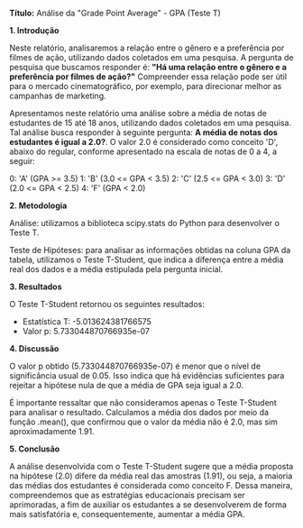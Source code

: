 **Título:** Análise da "Grade Point Average" - GPA (Teste T)

**1. Introdução**

Neste relatório, analisaremos a relação entre o gênero e a preferência por filmes de ação, utilizando dados coletados em uma pesquisa. A pergunta de pesquisa que buscamos responder é: **"Há uma relação entre o gênero e a preferência por filmes de ação?"** Compreender essa relação pode ser útil para o mercado cinematográfico, por exemplo, para direcionar melhor as campanhas de marketing.

Apresentamos neste relatório uma análise sobre a média de notas de estudantes de 15 até 18 anos, utilizando dados coletados em uma pesquisa. Tal análise busca responder à seguinte pergunta: **A média de notas dos estudantes é igual a 2.0?**. O valor 2.0 é considerado como conceito 'D', abaixo do regular, conforme apresentado na escala de notas de 0 a 4, a seguir:

0: 'A' (GPA >= 3.5)
1: 'B' (3.0 <= GPA < 3.5)
2: 'C' (2.5 <= GPA < 3.0)
3: 'D' (2.0 <= GPA < 2.5)
4: 'F' (GPA < 2.0)

**2. Metodologia**

Análise: utilizamos a biblioteca scipy.stats do Python para desenvolver o Teste T. 

Teste de Hipóteses: para analisar as informações obtidas na coluna GPA da tabela, utilizamos o Teste T-Student, que indica a diferença entre a média real dos dados e a média estipulada pela pergunta inicial.


**3. Resultados**

O Teste T-Student retornou os seguintes resultados:

*   Estatística T: -5.013624381766575
*   Valor p: 5.733044870766935e-07


**4. Discussão**

O valor p obtido (5.733044870766935e-07) é menor que o nível de significância usual de 0.05. Isso indica que há evidências suficientes para rejeitar a hipótese nula de que a média de GPA seja igual a 2.0. 

É importante ressaltar que não consideramos apenas o Teste T-Student para analisar o resultado. Calculamos a média dos dados por meio da função .mean(), que confirmou que o valor da média não é 2.0, mas sim aproximadamente 1.91. 

**5. Conclusão**

A análise desenvolvida com o Teste T-Student sugere que a média proposta na hipótese (2.0) difere da média real das amostras (1.91), ou seja, a maioria das médias dos estudantes é considerada como conceito F. Dessa maneira, compreendemos que as estratégias educacionais precisam ser aprimoradas, a fim de auxiliar os estudantes a se desenvolverem de forma mais satisfatória e, consequentemente, aumentar a média GPA. 